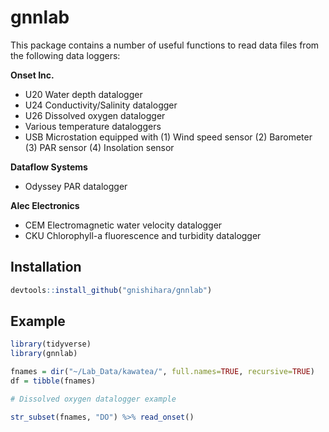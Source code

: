 # gnnlab

<!-- badges: start -->
<!-- badges: end -->

This package contains a number of useful functions to read data files from the following 
data loggers:

**Onset Inc.**

* U20 Water depth datalogger
* U24 Conductivity/Salinity datalogger
* U26 Dissolved oxygen datalogger
* Various temperature dataloggers
* USB Microstation equipped with 
    (1) Wind speed sensor
    (2) Barometer
    (3) PAR sensor
    (4) Insolation sensor

**Dataflow Systems**

* Odyssey PAR datalogger

**Alec Electronics**

* CEM Electromagnetic water velocity datalogger
* CKU Chlorophyll-a fluorescence and turbidity datalogger

## Installation

``` r
devtools::install_github("gnishihara/gnnlab")
```

## Example

``` r
library(tidyverse)
library(gnnlab)

fnames = dir("~/Lab_Data/kawatea/", full.names=TRUE, recursive=TRUE)
df = tibble(fnames)

# Dissolved oxygen datalogger example

str_subset(fnames, "DO") %>% read_onset()
```

